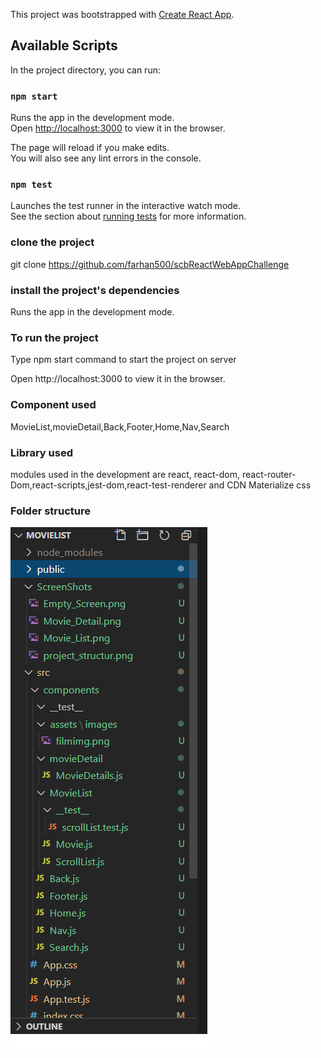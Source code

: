 This project was bootstrapped with [Create React App](https://github.com/facebook/create-react-app).

## Available Scripts

In the project directory, you can run:

### `npm start`

Runs the app in the development mode.<br />
Open [http://localhost:3000](http://localhost:3000) to view it in the browser.

The page will reload if you make edits.<br />
You will also see any lint errors in the console.

### `npm test`

Launches the test runner in the interactive watch mode.<br />
See the section about [running tests](https://facebook.github.io/create-react-app/docs/running-tests) for more information.


### clone the project
git clone https://github.com/farhan500/scbReactWebAppChallenge

### install the project's dependencies
Runs the app in the development mode.

### To run the project
Type npm start command to start the project on server

Open http://localhost:3000 to view it in the browser.

### Component used

MovieList,movieDetail,Back,Footer,Home,Nav,Search


### Library used
modules used in the development are react,  react-dom, react-router-Dom,react-scripts,jest-dom,react-test-renderer and CDN Materialize css

### Folder structure
<img src=https://github.com/farhan500/scbReactWebAppChallenge/blob/master/structure.png>
